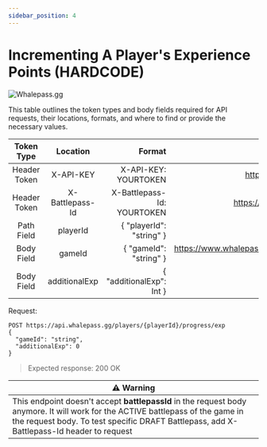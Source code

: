 ```yaml
---
sidebar_position: 4
---
```

# Incrementing A Player's Experience Points (HARDCODE)

![Whalepass.gg](https://i.imgur.com/zwUqWaS.png)

This table outlines the token types and body fields required for API requests, their locations, formats, and where to find or provide the necessary values.

| Token Type   | Location         | Format                               | Where To Find                                                       |
|:------------:|:----------------:|--------------------------------------:|-------------------------------------------------------------------:|
| Header Token | X-API-KEY        | X-API-KEY: YOURTOKEN                 | https://dashboard.whalepass.gg/api-key                              |
| Header Token | X-Battlepass-Id  | X-Battlepass-Id: YOURTOKEN           | https://dashboard.whalepass.gg/campaigns                            |
| Path Field   | playerId         | \{ "playerId": "string" }             | You can find in response                                            |
| Body Field   | gameId           | \{ "gameId": "string" }               | https://www.whalepass.gg/documentation/tutorial#finding-your-game-id|
| Body Field   | additionalExp    | \{ "additionalExp": Int }             | Provided by the user                                                |


Request:
```http
POST https://api.whalepass.gg/players/{playerId}/progress/exp
{
  "gameId": "string",
  "additionalExp": 0
}
```

> Expected response: 200 OK



| ⚠️ Warning                                                         |
|--------------------------------------------------------------------|
|This endpoint doesn't accept **battlepassId** in the request body anymore. It will work for the ACTIVE battlepass of the game in the request body. To test specific DRAFT Battlepass, add X-Battlepass-Id header to request|

